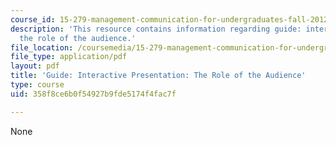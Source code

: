 ```yaml
---
course_id: 15-279-management-communication-for-undergraduates-fall-2012
description: 'This resource contains information regarding guide: interactive presentation:
  the role of the audience.'
file_location: /coursemedia/15-279-management-communication-for-undergraduates-fall-2012/358f8ce6b0f54927b9fde5174f4fac7f_MIT15_279F12_roleAudnce.pdf
file_type: application/pdf
layout: pdf
title: 'Guide: Interactive Presentation: The Role of the Audience'
type: course
uid: 358f8ce6b0f54927b9fde5174f4fac7f

---
```

None
